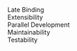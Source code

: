 <div>
    Late Binding
</div>

<div class="fragment">
    Extensibility
</div>

<div class="fragment">
    Parallel Development
</div>

<div class="fragment">
    Maintainability
</div>

<div class="fragment">
    Testability
</div>